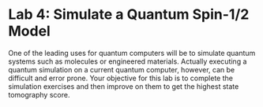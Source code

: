 # Lab 4: Simulate a Quantum Spin-1/2 Model

One of the leading uses for quantum computers will be to simulate quantum systems such as molecules or engineered materials. Actually executing a quantum simulation on a current quantum computer, however, can be difficult and error prone. Your objective for this lab is to complete the simulation exercises and then improve on them to get the highest state tomography score.

